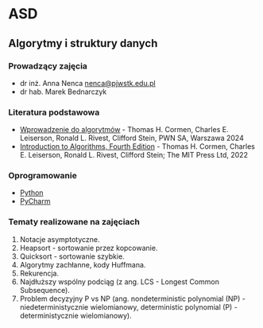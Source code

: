 # ASD
## Algorytmy i struktury danych

### Prowadzący zajęcia
- dr inż. Anna Nenca <nenca@pjwstk.edu.pl>
- dr hab. Marek Bednarczyk

### Literatura podstawowa
- [Wprowadzenie do algorytmów](https://ksiegarnia.pwn.pl/Wprowadzenie-do-algorytmow,1041498749,p.html) -
  Thomas H. Cormen, Charles E. Leiserson, Ronald L. Rivest, Clifford Stein, PWN SA, Warszawa 2024
- [Introduction to Algorithms, Fourth Edition](https://mitpress.mit.edu/9780262046305/introduction-to-algorithms/) - 
  Thomas H. Cormen, Charles E. Leiserson, Ronald L. Rivest, Clifford Stein; The MIT Press Ltd, 2022

### Oprogramowanie
- [Python](https://www.python.org/downloads/windows/)
- [PyCharm](https://www.jetbrains.com/pycharm/)

### Tematy realizowane na zajęciach
1. Notacje asymptotyczne.
2. Heapsort - sortowanie przez kopcowanie.
3. Quicksort - sortowanie szybkie.
4. Algorytmy zachłanne, kody Huffmana.
5. Rekurencja.
6. Najdłuższy wspólny podciąg (z ang. LCS - Longest Common Subsequence).
7. Problem decyzyjny P vs NP
   (ang. nondeterministic polynomial (NP) - niedeterministycznie wielomianowy, deterministic polynomial (P) - deterministycznie wielomianowy).
